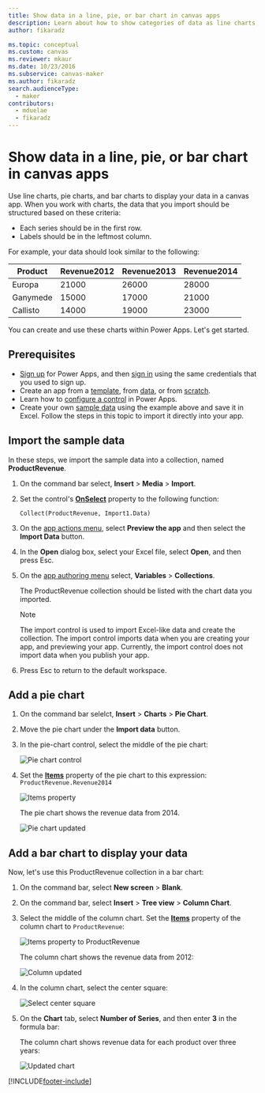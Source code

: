 ```yaml
---
title: Show data in a line, pie, or bar chart in canvas apps
description: Learn about how to show categories of data as line charts, pie charts, or bar charts in a canvas app.
author: fikaradz

ms.topic: conceptual
ms.custom: canvas
ms.reviewer: mkaur
ms.date: 10/23/2016
ms.subservice: canvas-maker
ms.author: fikaradz
search.audienceType: 
  - maker
contributors:
  - mduelae
  - fikaradz
---
```

# Show data in a line, pie, or bar chart in canvas apps

Use line charts, pie charts, and bar charts to display your data in a canvas app. When you work with charts, the data that you import should be structured based on these criteria:

* Each series should be in the first row.
* Labels should be in the leftmost column.

For example, your data should look similar to the following:


|Product  |Revenue2012  |Revenue2013 | Revenue2014|
|----------|-----------|------------|------------|
|Europa    |21000      |26000      | 28000       |
|Ganymede    |15000      |17000      | 21000       |
|Callisto    |14000      |19000      | 23000       |

You can create and use these charts within Power Apps. Let's get started.

## Prerequisites

* [Sign up](../signup-for-powerapps.md) for Power Apps, and then [sign in](https://make.powerapps.com?utm_source=padocs&utm_medium=linkinadoc&utm_campaign=referralsfromdoc) using the same credentials that you used to sign up.
* Create an app from a [template](get-started-test-drive.md), from [data](get-started-create-from-data.md), or from [scratch](get-started-create-from-blank.md).
* Learn how to [configure a control](add-configure-controls.md) in Power Apps.
* Create your own [sample data](/power-platform/admin/add-remove-sample-data) using the example above and save it in Excel. Follow the steps in this topic to import it directly into your app.

## Import the sample data
In these steps, we import the sample data into a collection, named **ProductRevenue**.

1. On the command bar select, **Insert** > **Media** > **Import**.

2. Set the control's **[OnSelect](controls/properties-core.md)** property to the following function:  

   ```Collect(ProductRevenue, Import1.Data)```

3. On the [app actions menu](power-apps-studio.md#2--app-actions), select **Preview the app** and then select the **Import Data** button.

4. In the **Open** dialog box, select your Excel file, select **Open**, and then press Esc.

5. On the [app authoring menu](power-apps-studio.md#5--app-authoring-menu) select, **Variables** > **Collections**.

    The ProductRevenue collection should be listed with the chart data you imported.

   > [!NOTE]
   > The import control is used to import Excel-like data and create the collection. The import control imports data when you are creating your app, and previewing your app. Currently, the import control does not import data when you publish your app.
   

6. Press Esc to return to the default workspace.

## Add a pie chart
1. On the command bar selelct, **Insert** > **Charts** > **Pie Chart**.

2. Move the pie chart under the **Import data** button.

3. In the pie-chart control, select the middle of the pie chart:   

    ![Pie chart control][10]

4. Set the **[Items](controls/properties-core.md)** property of the pie chart to this expression: `ProductRevenue.Revenue2014`

    ![Items property][2]  

    The pie chart shows the revenue data from 2014.

    ![Pie chart updated][3]  

## Add a bar chart to display your data
Now, let's use this ProductRevenue collection in a bar chart:

1. On the command bar, select **New screen** > **Blank**. 

2.  On the command bar, select **Insert** > **Tree view** > **Column Chart**.

3. Select the middle of the column chart. Set the **[Items](controls/properties-core.md)** property of the column chart to ```ProductRevenue```:

    ![Items property to ProductRevenue][12]  

    The column chart shows the revenue data from 2012:

    ![Column updated][4]  

4. In the column chart, select the center square:

    ![Select center square][5]

5. On the **Chart** tab, select **Number of Series**, and then enter **3** in the formula bar:

    The column chart shows revenue data for each product over three years:

    ![Updated chart][7]  

[1]: ./media/use-line-pie-bar-chart/productrevenuecollection.png
[2]: ./media/use-line-pie-bar-chart/itemsexpression.png
[3]: ./media/use-line-pie-bar-chart/piechart.png
[4]: ./media/use-line-pie-bar-chart/columnchart.png
[5]: ./media/use-line-pie-bar-chart/columnchartseries.png
[6]: ./media/use-line-pie-bar-chart/columnchartseriesfunction.png
[7]: ./media/use-line-pie-bar-chart/columnchartthreeyears.png
[8]: ./media/use-line-pie-bar-chart/preview.png
[9]: ./media/use-line-pie-bar-chart/tableformat.png
[10]: ./media/use-line-pie-bar-chart/middlepiechart.png
[11]: ./media/use-line-pie-bar-chart/import.png
[12]: ./media/use-line-pie-bar-chart/itemscolumnchart.png


[!INCLUDE[footer-include](../../includes/footer-banner.md)]
